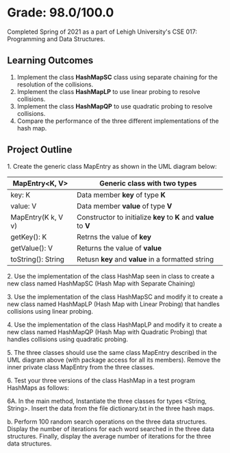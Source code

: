 # Grade: 98.0/100.0
Completed Spring of 2021 as a part of Lehigh University's CSE 017: Programming and Data Structures. 

## Learning Outcomes
1. Implement the class **HashMapSC** class using separate chaining for the resolution of
the collisions.
2. Implement the class **HashMapLP** to use linear probing to resolve collisions.
3. Implement the class **HashMapQP** to use quadratic probing to resolve collisions.
4. Compare the performance of the three different implementations of the hash map.


## Project Outline
1\. Create the generic class MapEntry as shown in the UML diagram below:

MapEntry<K, V> | Generic class with two types
------------ | -------------
key: K | Data member **key** of type **K**
value: V | Data member **value** of type **V**
MapEntry(K k, V v) | Constructor to initialize **key** to **K** and **value** to **V**
getKey(): K | Retrns the value of **key**
getValue(): V | Returns the value of **value**
toString(): String | Retusn **key** and **value** in a formatted string


2\. Use the implementation of the class HashMap seen in class to create a new class named HashMapSC (Hash Map with Separate Chaining)

3\. Use the implementation of the class HashMapSC and modify it to create a new class named HashMapLP (Hash Map with Linear Probing) that handles collisions using linear probing.

4\. Use the implementation of the class HashMapLP and modify it to create a new class named HashMapQP (Hash Map with Quadratic Probing) that handles collisions using quadratic probing.

5\. The three classes should use the same class MapEntry described in the UML diagram above (with package access for all its members). Remove the inner private class MapEntry from the three classes.

6\. Test your three versions of the class HashMap in a test program HashMaps as follows:

6A. In the main method, Instantiate the three classes for types <String, String>. Insert the data from the file dictionary.txt in the three hash maps.

b. Perform 100 random search operations on the three data structures. Display the number of iterations for each word searched in the three data structures. Finally, display the average number of iterations for the three data structures.
